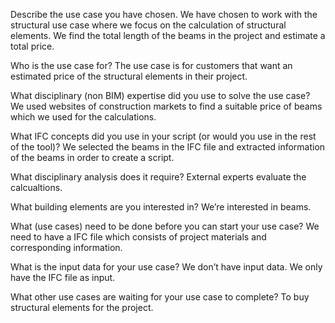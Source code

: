 Describe the use case you have chosen.
We have chosen to work with the structural use case where we focus on the calculation of structural elements. We find the total length of the beams in the project and estimate a total price. 

Who is the use case for?
The use case is for customers that want an estimated price of the structural elements in their project.

What disciplinary (non BIM) expertise did you use to solve the use case?
We used websites of construction markets to find a suitable price of beams which we used for the calculations.   

What IFC concepts did you use in your script (or would you use in the rest of the tool)?
We selected the beams in the IFC file and extracted information of the beams in order to create a script.  

What disciplinary analysis does it require?
External experts evaluate the calcualtions.

What building elements are you interested in?
We’re interested in beams. 

What (use cases) need to be done before you can start your use case?
We need to have a IFC file which consists of project materials and corresponding information.

What is the input data for your use case?
We don’t have input data. We only have the IFC file as input. 

What other use cases are waiting for your use case to complete?
To buy structural elements for the project. 

